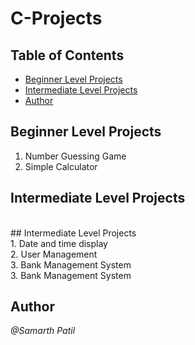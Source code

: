 # C-Projects

## Table of Contents
- [Beginner Level Projects](#beginner-level-projects)
- [Intermediate Level Projects](#intermediate-level-projects)
- [Author](#author)

## Beginner Level Projects<br>
1. Number Guessing Game  <br>
2. Simple Calculator <br>

## Intermediate Level Projects
<br>
## Intermediate Level Projects <br>
1. Date and time display <br>
2. User Management <br>
3. Bank Management System<br>
3. Bank Management System <br>



## Author
*@Samarth Patil*
